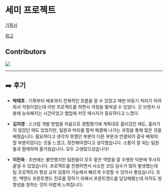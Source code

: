 # 세미 프로젝트

[기획서](기획.md)

[회고](회고.md)

## Contributors

<a href="https://github.com/sunbongE/Team_1/graphs/contributors">
  <img src="https://contrib.rocks/image?repo=sunbongE/Team_1" />
</a>

---

## ✒️  후기

- **박태호** : 기획부터 배포까지 전체적인 흐름을 알 수 있었고 매번 비동기 처리가 어려워서 걱정이었는데 이번 프로젝트를 하면서 걱정을 떨쳐낼 수 있었다.
  깃 브랜치 사용에 능숙해지는 시간이었고 협업에 커밋 메시지가 중요하다고 느꼈다.

- **김지영** :
  스크럼 개발 방법을 처음으로 경험했기에 계획대로 흘러갔던 때도, 흘러가지 않았던 때도 있었지만, 팀원과 머리를 합쳐 해결해 나가는 과정을 통해 많은 것을 배웠습니다. 필요하다고 생각치 못했던 부분이 다른 부분과 연결되어 결국 배워야 할 부분이었다는 것을 느꼈고, 정진해야겠다고 생각했습니다. 소통이 잘 되는 팀원들과 함께하여 즐거웠습니다. 모두 고생많으셨습니다!

* **이진욱** :
  초반에는 불안했지만 팀원들이 모두 맡은 역할을 잘 수행한 덕분에 무사히 끝낼 수 있었습니다.
  프로젝트를 진행하면서 사소한 코딩 실수가 많이 발생했는데 팀 프로젝트라 항상 교차 검증이 가능해서 빠르게 수정할 수 있어서 좋았습니다.
  또한, 백엔드 프론트엔드 진로를 정하기 위해서 프론트엔드를 담당해봤는데 아직도 방향성을 정하는 것이 어렵게 느껴집니다.
